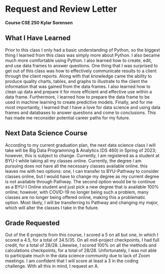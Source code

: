 # Request and Review Letter
__Course CSE 250__
__Kylar Sorensen__

## What I Have Learned
Prior to this class I only had a basic understanding of Python, so the biggest thing I learned from this class was simply more about Python. I also became much more comfortable using Python. I also learned how to create, edit, and use data frames to answer questions. One thing that I was surprised to get out of this class was how to effectively communicate results to a client through the client reports. Along with that knowledge came the ability to produce quality charts, tables, and graphs to illustrate to the client the information that was gained from the data frames. I also learned how to clean up data and prepare it for more efficient and effective use within a data frame. Furthermore, I learned how to prepare the data frame to be used in machine learning to create predictive models. Finally, and for me most importantly, I learned that I have a love for data science and using data frames and databases to answer questions and come to conclusions. This has made me reconsider potential career paths for my future.

## Next Data Science Course
According to my current graduation plan, the next data science class I will take will be Big Data Programming & Analytics (DS 460) in Spring of 2023; however, this is subject to change. Currently, I am registered as a student at BYU-I while taking all my classes online. Currently, the degree I am pursuing does not have all the necessary classes available online. this leaves me with two options: one, I can transfer to BYU-Pathway to consider classes online, but I would have to change my degree as my current degree is not available through Pathway. The second option would be to continue as a BYU-I Online student and just pick a new degree that is available 100% online; however, with COVID-19 no longer being such a problem, many classes are no longer being offered online, making this a problematic option. Most likely, I will be transferring to Pathway and changing my major, which will alter the classes I take in the future.

## Grade Requested
Out of the 6 projects from this course, I scored a 5 on all but one, in which I scored a 4.5, for a total of 34.5/35. On all mid-project checkpoints, I had full credit, for a total of 28/28. Likewise, I scored 100% on all the methods and calculations checkpoints, for a total of 28/28. Unfortunately, I was not able to participate much in the data science community due to lack of Zoom meetings. I am confident that I will score at least a 3 in the coding challenge. With all this in mind, I request an A.
